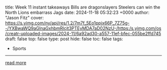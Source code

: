 title: Week 11 instant takeaways Bills are dragonslayers Steelers can win the North Lions embarrass Jags
date: 2024-11-18 05:32:23 +0000
author: "Jason Fitz"
cover: https://s.yimg.com/ny/api/res/1.2/7m7f_5Eo1ppjx66P_7Z75g--/YXBwaWQ9aGlnaGxhbmRlcjt3PTEyMDA7aD02NzU-/https:/s.yimg.com/os/creatr-uploaded-images/2024-11/6a92ad30-a557-11ef-bfec-055be2ffd745
draft: false
top: false
type: post
hide: false
toc: false
tags:
  - Sports
---



[read more](https://sports.yahoo.com/week-11-instant-takeaways-bills-are-dragonslayers-steelers-can-win-the-north-lions-embarrass-jags--inside-coverage-053223301.html)
